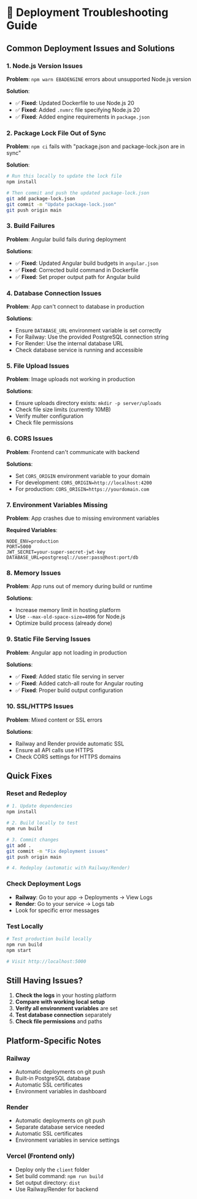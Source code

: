 # 🔧 Deployment Troubleshooting Guide

## Common Deployment Issues and Solutions

### 1. Node.js Version Issues

**Problem**: `npm warn EBADENGINE` errors about unsupported Node.js version

**Solution**: 
- ✅ **Fixed**: Updated Dockerfile to use Node.js 20
- ✅ **Fixed**: Added `.nvmrc` file specifying Node.js 20
- ✅ **Fixed**: Added engine requirements in `package.json`

### 2. Package Lock File Out of Sync

**Problem**: `npm ci` fails with "package.json and package-lock.json are in sync"

**Solution**:
```bash
# Run this locally to update the lock file
npm install

# Then commit and push the updated package-lock.json
git add package-lock.json
git commit -m "Update package-lock.json"
git push origin main
```

### 3. Build Failures

**Problem**: Angular build fails during deployment

**Solutions**:
- ✅ **Fixed**: Updated Angular build budgets in `angular.json`
- ✅ **Fixed**: Corrected build command in Dockerfile
- ✅ **Fixed**: Set proper output path for Angular build

### 4. Database Connection Issues

**Problem**: App can't connect to database in production

**Solutions**:
- Ensure `DATABASE_URL` environment variable is set correctly
- For Railway: Use the provided PostgreSQL connection string
- For Render: Use the internal database URL
- Check database service is running and accessible

### 5. File Upload Issues

**Problem**: Image uploads not working in production

**Solutions**:
- Ensure uploads directory exists: `mkdir -p server/uploads`
- Check file size limits (currently 10MB)
- Verify multer configuration
- Check file permissions

### 6. CORS Issues

**Problem**: Frontend can't communicate with backend

**Solutions**:
- Set `CORS_ORIGIN` environment variable to your domain
- For development: `CORS_ORIGIN=http://localhost:4200`
- For production: `CORS_ORIGIN=https://yourdomain.com`

### 7. Environment Variables Missing

**Problem**: App crashes due to missing environment variables

**Required Variables**:
```
NODE_ENV=production
PORT=5000
JWT_SECRET=your-super-secret-jwt-key
DATABASE_URL=postgresql://user:pass@host:port/db
```

### 8. Memory Issues

**Problem**: App runs out of memory during build or runtime

**Solutions**:
- Increase memory limit in hosting platform
- Use `--max-old-space-size=4096` for Node.js
- Optimize build process (already done)

### 9. Static File Serving Issues

**Problem**: Angular app not loading in production

**Solutions**:
- ✅ **Fixed**: Added static file serving in server
- ✅ **Fixed**: Added catch-all route for Angular routing
- ✅ **Fixed**: Proper build output configuration

### 10. SSL/HTTPS Issues

**Problem**: Mixed content or SSL errors

**Solutions**:
- Railway and Render provide automatic SSL
- Ensure all API calls use HTTPS
- Check CORS settings for HTTPS domains

## Quick Fixes

### Reset and Redeploy
```bash
# 1. Update dependencies
npm install

# 2. Build locally to test
npm run build

# 3. Commit changes
git add .
git commit -m "Fix deployment issues"
git push origin main

# 4. Redeploy (automatic with Railway/Render)
```

### Check Deployment Logs
- **Railway**: Go to your app → Deployments → View Logs
- **Render**: Go to your service → Logs tab
- Look for specific error messages

### Test Locally
```bash
# Test production build locally
npm run build
npm start

# Visit http://localhost:5000
```

## Still Having Issues?

1. **Check the logs** in your hosting platform
2. **Compare with working local setup**
3. **Verify all environment variables** are set
4. **Test database connection** separately
5. **Check file permissions** and paths

## Platform-Specific Notes

### Railway
- Automatic deployments on git push
- Built-in PostgreSQL database
- Automatic SSL certificates
- Environment variables in dashboard

### Render
- Automatic deployments on git push
- Separate database service needed
- Automatic SSL certificates
- Environment variables in service settings

### Vercel (Frontend only)
- Deploy only the `client` folder
- Set build command: `npm run build`
- Set output directory: `dist`
- Use Railway/Render for backend
